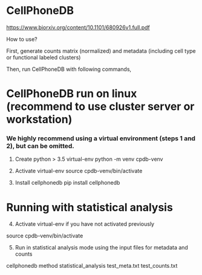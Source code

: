 # CellPhoneDB

https://www.biorxiv.org/content/10.1101/680926v1.full.pdf

How to use?

First, generate counts matrix (normalized) and metadata (including cell type or functional labeled clusters)

Then, run CellPhoneDB with following commands,

# CellPhoneDB run on linux (recommend to use cluster server or workstation)

### We highly recommend using a virtual environment (steps 1 and 2), but can be omitted.

1. Create python > 3.5 virtual-env
python -m venv cpdb-venv


2. Activate virtual-env
source cpdb-venv/bin/activate


3. Install cellphonedb
pip install cellphonedb

# Running with statistical analysis
4. Activate virtual-env if you have not activated previously

source cpdb-venv/bin/activate


5. Run in statistical analysis mode using the input files for metadata and counts

cellphonedb method statistical_analysis test_meta.txt test_counts.txt
